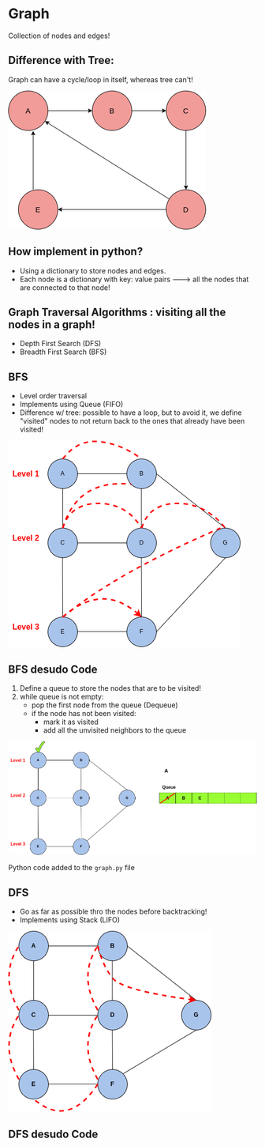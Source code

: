 # Graph
Collection of nodes and edges!

## Difference with Tree:
Graph can have a cycle/loop in itself, whereas tree can't!

<img src="./img/graph.png">

## How implement in python?
- Using a dictionary to store nodes and edges.
- Each node is a dictionary with key: value pairs ---> all the nodes that are connected to that node!

## Graph Traversal Algorithms : visiting all the nodes in a graph!
- Depth First Search (DFS)
- Breadth First Search (BFS)

## BFS 
- Level order traversal
- Implements using Queue (FIFO)
- Difference w/ tree: possible to have a loop, but to avoid it, we define "visited" nodes to not return back to the ones that already have been visited!

<img src="./img/bfs.png">

## BFS desudo Code
1. Define a queue to store the nodes that are to be visited!
2. while queue is not empty:
    - pop the first node from the queue (Dequeue)
    - if the node has not been visited:
        - mark it as visited
        - add all the unvisited neighbors to the queue

<img src="./img/bfsq.png">

Python code added to the `graph.py` file

## DFS
- Go as far as possible thro the nodes before backtracking!
- Implements using Stack (LIFO)

<img src="./img/dfs.png">

## DFS desudo Code